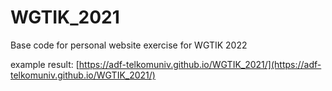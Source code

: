 # WGTIK_2021
Base code for personal website exercise for WGTIK 2022

example result:
[https://adf-telkomuniv.github.io/WGTIK_2021/](https://adf-telkomuniv.github.io/WGTIK_2021/)
